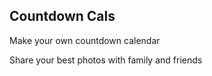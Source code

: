 Countdown Cals
-------------

Make your own countdown calendar

Share your best photos with family and friends